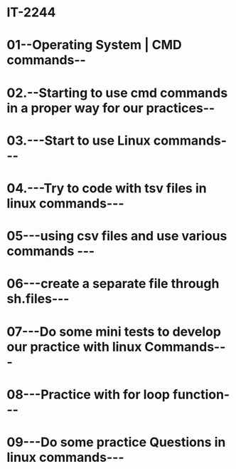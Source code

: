 # IT-2244

# 01--Operating System | CMD commands-- 


# 02.--Starting to use cmd commands in a proper way for our practices--


# 03.---Start to use Linux commands---

# 04.---Try to code with tsv files in linux commands---

# 05---using csv files and use various commands --- 

# 06---create a separate file through sh.files---

# 07---Do some mini tests to develop our practice with linux Commands---

# 08---Practice with for loop function---

# 09---Do some practice Questions in linux commands---

